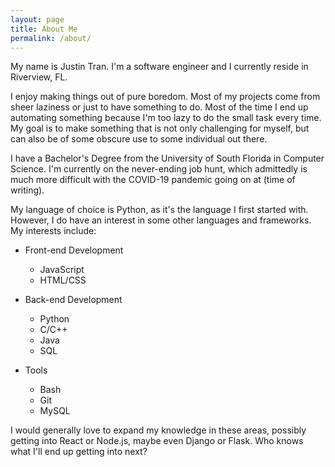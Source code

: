 ```yaml
---
layout: page
title: About Me
permalink: /about/
---
```


My name is Justin Tran. I'm a software engineer and I currently reside in Riverview, FL.

I enjoy making things out of pure boredom. Most of my projects come from sheer laziness or just to have something to do.
Most of the time I end up automating something because I'm too lazy to do the small task every time. My goal is to make something
that is not only challenging for myself, but can also be of some obscure use to some individual out there.

I have a Bachelor's Degree from the University of South Florida in Computer Science. I'm currently on the never-ending job hunt, which
admittedly is much more difficult with the COVID-19 pandemic going on at (time of writing).

My language of choice is Python, as it's the language I first started with. However, I do have an interest in some other languages and frameworks.
My interests include:

- Front-end Development
  - JavaScript
  - HTML/CSS

- Back-end Development
  - Python
  - C/C++
  - Java
  - SQL

- Tools
  - Bash
  - Git
  - MySQL

I would generally love to expand my knowledge in these areas, possibly getting into React or Node.js, maybe even Django or Flask.
Who knows what I'll end up getting into next?
